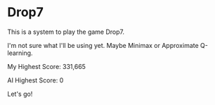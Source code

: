 # Drop7

This is a system to play the game Drop7. 

I'm not sure what I'll be using yet. Maybe Minimax or Approximate Q-learning.

My Highest Score: 331,665

AI Highest Score: 0

Let's go!
